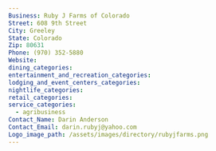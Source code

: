 ```yaml
---
Business: Ruby J Farms of Colorado
Street: 608 9th Street
City: Greeley
State: Colorado
Zip: 80631
Phone: (970) 352-5880
Website:
dining_categories:
entertainment_and_recreation_categories:
lodging_and_event_centers_categories:
nightlife_categories:
retail_categories:
service_categories:
  - agribusiness
Contact_Name: Darin Anderson
Contact_Email: darin.rubyj@yahoo.com
Logo_image_path: /assets/images/directory/rubyjfarms.png
---
```



